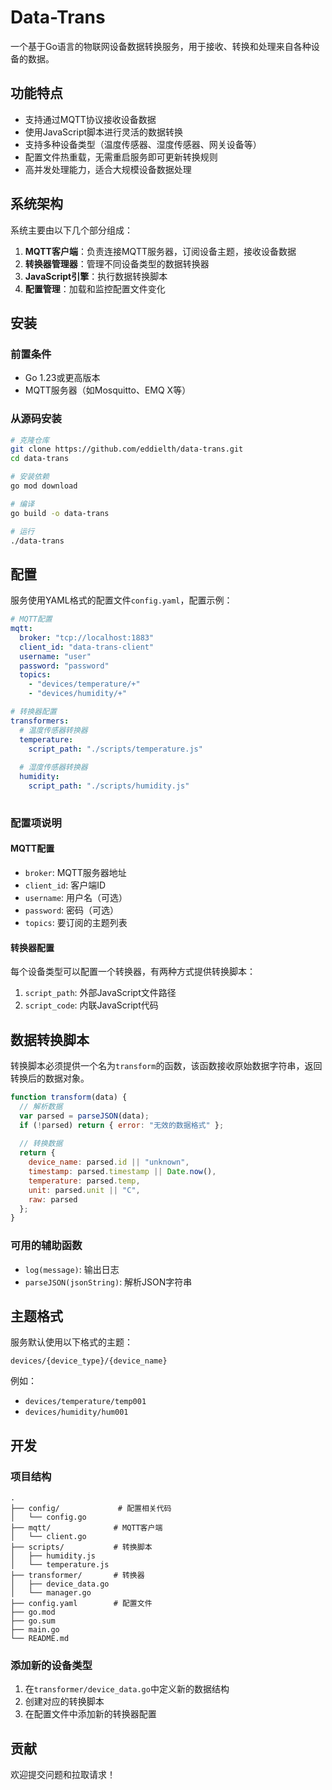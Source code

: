 # Data-Trans

一个基于Go语言的物联网设备数据转换服务，用于接收、转换和处理来自各种设备的数据。

## 功能特点

- 支持通过MQTT协议接收设备数据
- 使用JavaScript脚本进行灵活的数据转换
- 支持多种设备类型（温度传感器、湿度传感器、网关设备等）
- 配置文件热重载，无需重启服务即可更新转换规则
- 高并发处理能力，适合大规模设备数据处理

## 系统架构

系统主要由以下几个部分组成：

1. **MQTT客户端**：负责连接MQTT服务器，订阅设备主题，接收设备数据
2. **转换器管理器**：管理不同设备类型的数据转换器
3. **JavaScript引擎**：执行数据转换脚本
4. **配置管理**：加载和监控配置文件变化

## 安装

### 前置条件

- Go 1.23或更高版本
- MQTT服务器（如Mosquitto、EMQ X等）

### 从源码安装

```bash
# 克隆仓库
git clone https://github.com/eddielth/data-trans.git
cd data-trans

# 安装依赖
go mod download

# 编译
go build -o data-trans

# 运行
./data-trans
```

## 配置

服务使用YAML格式的配置文件`config.yaml`，配置示例：

```yaml
# MQTT配置
mqtt:
  broker: "tcp://localhost:1883"
  client_id: "data-trans-client"
  username: "user"
  password: "password"
  topics:
    - "devices/temperature/+"
    - "devices/humidity/+"

# 转换器配置
transformers:
  # 温度传感器转换器
  temperature:
    script_path: "./scripts/temperature.js"
  
  # 湿度传感器转换器
  humidity:
    script_path: "./scripts/humidity.js"
  
```

### 配置项说明

#### MQTT配置

- `broker`: MQTT服务器地址
- `client_id`: 客户端ID
- `username`: 用户名（可选）
- `password`: 密码（可选）
- `topics`: 要订阅的主题列表

#### 转换器配置

每个设备类型可以配置一个转换器，有两种方式提供转换脚本：

1. `script_path`: 外部JavaScript文件路径
2. `script_code`: 内联JavaScript代码

## 数据转换脚本

转换脚本必须提供一个名为`transform`的函数，该函数接收原始数据字符串，返回转换后的数据对象。

```javascript
function transform(data) {
  // 解析数据
  var parsed = parseJSON(data);
  if (!parsed) return { error: "无效的数据格式" };
  
  // 转换数据
  return {
    device_name: parsed.id || "unknown",
    timestamp: parsed.timestamp || Date.now(),
    temperature: parsed.temp,
    unit: parsed.unit || "C",
    raw: parsed
  };
}
```

### 可用的辅助函数

- `log(message)`: 输出日志
- `parseJSON(jsonString)`: 解析JSON字符串

## 主题格式

服务默认使用以下格式的主题：

```
devices/{device_type}/{device_name}
```

例如：
- `devices/temperature/temp001`
- `devices/humidity/hum001`

## 开发

### 项目结构

```
.
├── config/             # 配置相关代码
│   └── config.go
├── mqtt/              # MQTT客户端
│   └── client.go
├── scripts/           # 转换脚本
│   ├── humidity.js
│   └── temperature.js
├── transformer/       # 转换器
│   ├── device_data.go
│   └── manager.go
├── config.yaml        # 配置文件
├── go.mod
├── go.sum
├── main.go
└── README.md
```

### 添加新的设备类型

1. 在`transformer/device_data.go`中定义新的数据结构
2. 创建对应的转换脚本
3. 在配置文件中添加新的转换器配置

## 贡献

欢迎提交问题和拉取请求！
